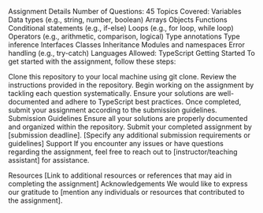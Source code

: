 Assignment Details
Number of Questions: 45
Topics Covered:
Variables
Data types (e.g., string, number, boolean)
Arrays
Objects
Functions
Conditional statements (e.g., if-else)
Loops (e.g., for loop, while loop)
Operators (e.g., arithmetic, comparison, logical)
Type annotations
Type inference
Interfaces
Classes
Inheritance
Modules and namespaces
Error handling (e.g., try-catch)
Languages Allowed: TypeScript
Getting Started
To get started with the assignment, follow these steps:

Clone this repository to your local machine using git clone.
Review the instructions provided in the repository.
Begin working on the assignment by tackling each question systematically.
Ensure your solutions are well-documented and adhere to TypeScript best practices.
Once completed, submit your assignment according to the submission guidelines.
Submission Guidelines
Ensure all your solutions are properly documented and organized within the repository.
Submit your completed assignment by [submission deadline].
[Specify any additional submission requirements or guidelines]
Support
If you encounter any issues or have questions regarding the assignment, feel free to reach out to [instructor/teaching assistant] for assistance.

Resources
[Link to additional resources or references that may aid in completing the assignment]
Acknowledgements
We would like to express our gratitude to [mention any individuals or resources that contributed to the assignment].
